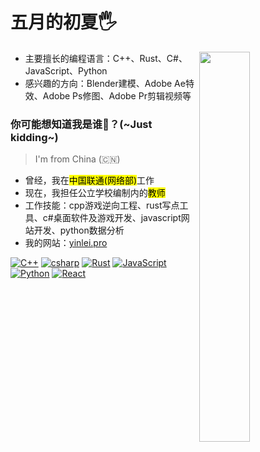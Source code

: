 # 五月的初夏🖐️

<img align="right" src="https://steamuserimages-a.akamaihd.net/ugc/2486630474200742989/5908342FA27E7DEEC79BF0290EF24712518A6FD9/?imw=5000&imh=5000&ima=fit&impolicy=Letterbox&imcolor=%23000000&letterbox=false" width="40%"/>

- 主要擅长的编程语言：C++、Rust、C#、JavaScript、Python
- 感兴趣的方向：Blender建模、Adobe Ae特效、Adobe Ps修图、Adobe Pr剪辑视频等

### 你可能想知道我是谁🤔？(~Just kidding~)

> I'm from China (🇨🇳)

- 曾经，我在<mark>中国联通(网络部)</mark>工作 
- 现在，我担任公立学校编制内的<mark>教师</mark>
- 工作技能：cpp游戏逆向工程、rust写点工具、c#桌面软件及游戏开发、javascript网站开发、python数据分析
- 我的网站：[yinlei.pro](https://yinlei.pro)

[![C++](https://img.shields.io/badge/C%2B%2B-00599C?style=for-the-badge&logo=c%2B%2B&logoColor=white)](https://en.cppreference.com/w/Main_Page)
[![csharp](https://img.shields.io/badge/C%23-239120?style=for-the-badge&logo=c-sharp&logoColor=white)](https://learn.microsoft.com/en-us/dotnet/csharp/)
[![Rust](https://img.shields.io/badge/Rust-000000?style=for-the-badge&logo=rust&logoColor=white)](https://www.rust-lang.org/)
[![JavaScript](https://img.shields.io/badge/JavaScript-F7DF1E?style=for-the-badge&logo=JavaScript&logoColor=white)](https://developer.mozilla.org/en-US/)
[![Python](https://img.shields.io/badge/Python-3776AB?style=for-the-badge&logo=python&logoColor=white)](https://www.python.org/)
[![React](https://img.shields.io/badge/React-20232A?style=for-the-badge&logo=react&logoColor=61DAFB)](https://react.dev/)
